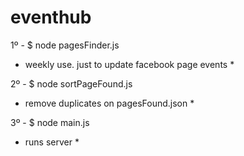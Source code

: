 eventhub
========


1º - $ node pagesFinder.js  
* weekly use. just to update facebook page events *

2º - $ node sortPageFound.js
* remove duplicates on pagesFound.json *

3º - $ node main.js
* runs server *
